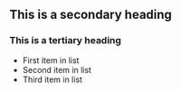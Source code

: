 ## This is a secondary heading
### This is a tertiary heading
* First item in list
* Second item in list
* Third item in list 
